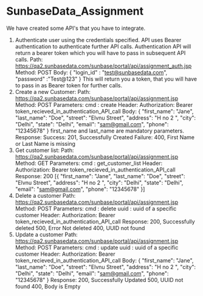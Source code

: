 # SunbaseData_Assignment
We have created some API's that you have to integrate.
1. Authenticate user using the credentials specified. API uses Bearer authentication to
authenticate further API calls. Authentication API will return a bearer token which you will
have to pass in subsequent API calls.
Path: https://qa2.sunbasedata.com/sunbase/portal/api/assignment_auth.jsp
Method: POST
Body:
{
"login_id" : "test@sunbasedata.com",
"password" :"Test@123"
}
This will return you a token, that you will have to pass in as Bearer token for further calls.
2. Create a new Customer:
Path: https://qa2.sunbasedata.com/sunbase/portal/api/assignment.jsp
Method: POST
Parameters:
cmd : create
Header:
Authorization: Bearer token_recieved_in_authentication_API_call
Body:
{
"first_name": "Jane",
"last_name": "Doe",
"street": "Elvnu Street",
"address": "H no 2 ",
"city": "Delhi",
"state": "Delhi",
"email": "sam@gmail.com",
"phone": "12345678"
}
first_name and last_name are mandatory parameters.
Response:
Success: 201, Successfully Created
Failure: 400, First Name or Last Name is missing
3. Get customer list:
Path: https://qa2.sunbasedata.com/sunbase/portal/api/assignment.jsp
Method: GET
Parameters:
cmd : get_customer_list
Header:
Authorization: Bearer token_recieved_in_authentication_API_call
Response: 200
[{
"first_name": "Jane",
"last_name": "Doe",
"street": "Elvnu Street",
"address": "H no 2 ",
"city": "Delhi",
"state": "Delhi",
"email": "sam@gmail.com",
"phone": "12345678"
}]
4. Delete a customer
Path: https://qa2.sunbasedata.com/sunbase/portal/api/assignment.jsp
Method: POST
Parameters:
cmd : delete
uuid : uuid of a specific customer
Header:
Authorization: Bearer token_recieved_in_authentication_API_call
Response:
200, Successfully deleted
500, Error Not deleted
400, UUID not found
5. Update a customer
Path: https://qa2.sunbasedata.com/sunbase/portal/api/assignment.jsp
Method: POST
Parameters:
cmd : update
uuid : uuid of a specific customer
Header:
Authorization: Bearer token_recieved_in_authentication_API_call
Body:
{
"first_name": "Jane",
"last_name": "Doe",
"street": "Elvnu Street",
"address": "H no 2 ",
"city": "Delhi",
"state": "Delhi",
"email": "sam@gmail.com",
"phone": "12345678"
}
Response:
200, Successfully Updated
500, UUID not found
400, Body is Empty
